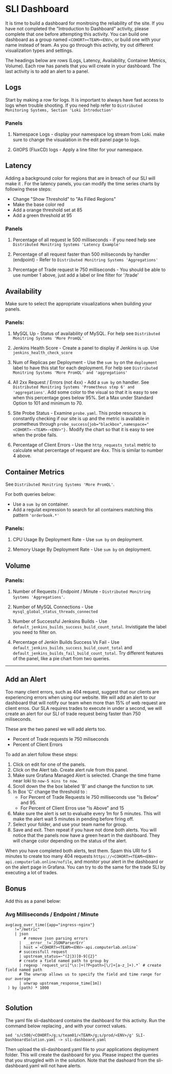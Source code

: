 # SLI Dashboard

It is time to build a dashboard for monitroing the reliability of the site. If you have not completed the "Introduction to Dashboard" activity, please complete that one before attempting this activity. You can build one dashboard as a group named `<COHORT><TEAM><ENV>`, or build one with your name instead of team. As you go through this activity, try out different visualization types and settings.

The headings below are rows (Logs, Latency, Availability, Container Metrics, Volume). Each row has panels that you will create in your dashboard. The last activity is to add an alert to a panel.

## Logs
Start by making a row for logs. It is important to always have fast access to logs when trouble shooting. If you need help refer to `Distributed Monitoring Systems, Section 'Loki Introduction' `

### Panels

1. Namespace Logs - display your namespace log stream from Loki. make sure to change the visualation in the edit panel page to logs.

2. GitOPS (FluxCD) logs - Apply a line filter for your namespace. 

## Latency

Adding a background color for regions that are in breach of our SLI will make it . For the latency panels, you can modify the time series charts by following these steps:    
- Change "Show Threshold" to "As Filled Regions"
- Make the base color red
- Add a orange threshold set at 85
- Add a green threshold at 95

### Panels

1. Percentage of all request le 500 milliseconds - if you need help see `Distributed Monitring Systems 'Latency Example'`

2. Percentage of all request faster than 500 miliseconds by handler (endpoint) - Refer to `Distributed Monitring Systems 'Aggregations'`

3. Percentage of Trade request le 750 milliseconds - You should be able to use number 1 above, just add a label or line filter for '/trade'

## Availability

Make sure to select the appropriate visualizations when building your panels. 

### Panels:

1. MySQL Up - Status of availability of MySQL. For help see `Distributed Monitring Systems 'More PromQL'`

2. Jenkins Health Score - Create a panel to display if Jenkins is up. Use `jenkins_health_check_score`

3. Num of Replicas per Deployment - Use the `sum by` on the `deployment` label to have this stat for each deployment. For help see `Distributed Monitring Systems 'More PromQL' and 'aggregations'`

4. All 2xx Request / Errors (not 4xx) - Add a `sum by` on handler. See `Distributed Monitring Systems 'Prometheus step 6' and 'aggregations'`. Add some color to the visual so that it is easy to see when this percentage goes below 95%. Set a Max under Standard Option to 101 and minimum to 70.

5. Site Probe Status - Examine `probe.yaml`. This probe resource is constantly checking if our site is up and the metric is available in prometheus through `probe_success{job="blackbox",namespace="<COHORT>-<TEAM>-<ENV>"}.` Modify the chart so that it is easy to see when the probe fails.

6. Percentage of Client Errors - Use the `http_requests_total` metric to calculate what percentage of request are 4xx. This is similar to number 4 above.


## Container Metrics

See `Distributed Monitring Systems 'More PromQL'`.  

For both queries below:  
- Use a `sum by` on container. 
- Add a regulat expression to search for all containers matching this pattern `'orderbook.*'`

### Panels: 

1. CPU Usage By Deployment Rate - Use `sum by` on deployment.

2. Memory Usage By Deployment Rate - Use `sum by` on deployment.

## Volume

### Panels:

1. Number of Requests  / Endpoint / Minute - `Distributed Monitring Systems 'Aggregations'`.  

2. Number of MySQL Connections - Use `mysql_global_status_threads_connected`

3. Number of Successful Jenksins Builds - Use `default_jenkins_builds_success_build_count_total`. Invistigate the label you need to filter on.

4. Percentage of Jenkin Builds Success Vs Fail - Use `default_jenkins_builds_success_build_count_total` and `default_jenkins_builds_fail_build_count_total`. Try different features of the panel, like a pie chart from two queries.

---

## Add an Alert

Too many client errors, such as 404 request, suggest that our clients are experiencing errors when using our website. We will add an alert to our dashboard that will notify our team when more than 15% of web request are client erros. Our SLA requires trades to execute in under a second, we will create an alert for our SLI of trade request being faster than 750 miliseconds. 

These are the two panesl we will add alerts too.  
- Percent of Trade requests le 750 miliseconds
- Percent of Client Errors

To add an alert follow these steps:

1. Click on edit for one of the panels.
2. Click on the Alert tab. Create alert rule from this panel.
3. Make sure Grafana Managed Alert is selected. Change the time frame near loki to `now-5 mins to now`. 
4. Scroll down the the box labeled 'B' and change the function to `SUM`.  
5. In Box 'C' change the threshold to :  
    - For Percent of Trade Requests le 750 milliseconds use "Is Below" and 95.
    - For Percent of Client Erros use "Is Above" and 15
6. Make sure the alert is set to evalualte every 1m for 5 minutes. This will make the alert wait 5 minutes in pending before firing off.
7. Select your folder, and use your team name for group. 
8. Save and exit. Then repeat if you have not done both alerts. You will notice that the panels now have a green heart in the dashboard. They will change color depending on the status of the alert. 

When you have completed both alerts, test them. Spam this URI for 5 minutes to create too many 404 requests `https://<COHORT><TEAM><ENV>-api.computerlab.online/nofile`, and monitor your alert in the dashboard or on the alert page in Grafana. You can try to do the same for the trade SLI by executing a lot of trades.

## Bonus

Add this as a panel below:

### Avg Milliseconds / Endpoint / Minute
```
avg(avg_over_time({app="ingress-nginx"} 
    !="/metric" 
    | json
        # remove json parsing errors  
      |  __error__!=`JSONParserErr` 
      | host =`<COHORT><TEAM><ENV>-api.computerlab.online`
      # successfull request 
      | upstream_status=~"(2|3)[0-9]{2}"
      # create a field named path to group by  
      | regexp `request_uri["\s:]+(?P<path>[\/]+[a-z_]+).*` # create field named path
      # The unwrap allows us to specify the field and time range for our average
      | unwrap upstream_response_time[1m])
 ) by (path) * 1000
 
```

## Solution

The yaml file sli-dashboard contains the dashboard for this activity. Run the command below replacing <COHORT>, <TEAM> and <ENV> with your correct values.
```
sed 's/c500/<COHORT>/g;s/team01/<TEAM>/g;s/prod/<ENV>/g' SLI-DashboardSolution.yaml -> sli-dashboard.yaml
```

Then upload the sli-dashboard.yaml file to your applications deployment folder. This will create the dashboard for you. Please inspect the queries that you struggled with in the solution. Note that the dashoard from the sli-dashboard.yaml will not have alerts.

